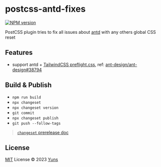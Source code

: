 # postcss-antd-fixes

[![NPM version](https://img.shields.io/npm/v/postcss-antd-fixes?color=a1b858&label=)](https://www.npmjs.com/package/postcss-antd-fixes)

PostCSS plugin tries to fix all issues about [antd](https://www.npmjs.com/package/antd) with any others global CSS reset

## Features

- support antd + [TailwindCSS preflight.css](https://github.com/tailwindlabs/tailwindcss/blob/master/src/css/preflight.css), ref: [ant-design/ant-design#38794](https://github.com/ant-design/ant-design/issues/38794)

## Build & Publish

- `npm run build`
- `npx changeset`
- `npx changeset version`
- `git commit`
- `npx changeset publish`
- `git push --follow-tags`

> [`changeset` prerelease doc](https://github.com/changesets/changesets/blob/main/docs/prereleases.md)

## License

[MIT](./LICENSE) License © 2023 [Yuns](https://github.com/yunsii)
